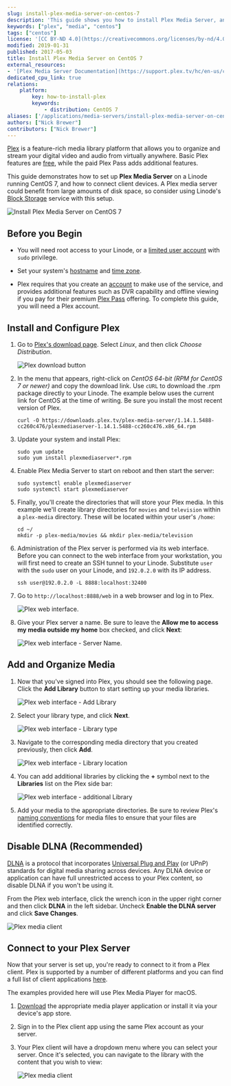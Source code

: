 ```yaml
---
slug: install-plex-media-server-on-centos-7
description: 'This guide shows you how to install Plex Media Server, an application that organizes and can stream your photos, videos, music, and more, on CentOS 7.'
keywords: ["plex", "media", "centos"]
tags: ["centos"]
license: '[CC BY-ND 4.0](https://creativecommons.org/licenses/by-nd/4.0)'
modified: 2019-01-31
published: 2017-05-03
title: Install Plex Media Server on CentOS 7
external_resources:
- '[Plex Media Server Documentation](https://support.plex.tv/hc/en-us/categories/200007567-Plex-Media-Server)'
dedicated_cpu_link: true
relations:
    platform:
        key: how-to-install-plex
        keywords:
            - distribution: CentOS 7
aliases: ['/applications/media-servers/install-plex-media-server-on-centos-7/']
authors: ["Nick Brewer"]
contributors: ["Nick Brewer"]
---
```


[Plex](https://www.plex.tv/) is a feature-rich media library platform that allows you to organize and stream your digital video and audio from virtually anywhere. Basic Plex features are [free](https://support.plex.tv/articles/202526943-plex-free-vs-paid/), while the paid Plex Pass adds additional features.

This guide demonstrates how to set up **Plex Media Server** on a Linode running CentOS 7, and how to connect client devices. A Plex media server could benefit from large amounts of disk space, so consider using Linode's [Block Storage](/docs/products/storage/block-storage/) service with this setup.

![Install Plex Media Server on CentOS 7](install-plex-media-server-on-centos-7.png)


## Before you Begin

- You will need root access to your Linode, or a [limited user account](/docs/products/compute/compute-instances/guides/set-up-and-secure/#add-a-limited-user-account) with `sudo` privilege.

- Set your system's [hostname](/docs/products/compute/compute-instances/guides/set-up-and-secure/#configure-a-custom-hostname) and [time zone](/docs/products/compute/compute-instances/guides/set-up-and-secure/#set-the-timezone).

- Plex requires that you create an [account](https://www.plex.tv/features/) to make use of the service, and provides additional features such as DVR capability and offline viewing if you pay for their premium [Plex Pass](https://www.plex.tv/features/plex-pass/) offering. To complete this guide, you will need a Plex account.


## Install and Configure Plex

1.  Go to [Plex's download page](https://www.plex.tv/media-server-downloads/). Select *Linux*, and then click *Choose Distribution*.

    ![Plex download button](plex-download-button.png)

2.  In the menu that appears, right-click on *CentOS 64-bit (RPM for CentOS 7 or newer)* and copy the download link. Use `cURL` to download the .rpm package directly to your Linode. The example below uses the current link for CentOS at the time of writing. Be sure you install the most recent version of Plex.

        curl -O https://downloads.plex.tv/plex-media-server/1.14.1.5488-cc260c476/plexmediaserver-1.14.1.5488-cc260c476.x86_64.rpm

3.  Update your system and install Plex:

        sudo yum update
        sudo yum install plexmediaserver*.rpm

4.  Enable Plex Media Server to start on reboot and then start the server:

        sudo systemctl enable plexmediaserver
        sudo systemctl start plexmediaserver

5.  Finally, you'll create the directories that will store your Plex media. In this example we'll create library directories for `movies` and `television` within a `plex-media` directory. These will be located within your user's `/home`:

        cd ~/
        mkdir -p plex-media/movies && mkdir plex-media/television

6.  Administration of the Plex server is performed via its web interface. Before you can connect to the web interface from your workstation, you will first need to create an SSH tunnel to your Linode. Substitute `user` with the `sudo` user on your Linode, and `192.0.2.0` with its IP address.

        ssh user@192.0.2.0 -L 8888:localhost:32400

7.  Go to  `http://localhost:8888/web` in a web browser and log in to Plex.

    ![Plex web interface.](plex-browser-view.png)

8.  Give your Plex server a name. Be sure to leave the **Allow me to access my media outside my home** box checked, and click **Next**:

    ![Plex web interface - Server Name.](plex-server-name.png)


## Add and Organize Media

1.  Now that you've signed into Plex, you should see the following page. Click the **Add Library** button to start setting up your media libraries.

    ![Plex web interface - Add Library](plex-add-library.png)

1.  Select your library type, and click **Next**.

    ![Plex web interface - Library type](plex-library-type.png)

1.  Navigate to the corresponding media directory that you created previously, then click **Add**.

    ![Plex web interface - Library location](plex-library-location.png)

1.  You can add additional libraries by clicking the **+** symbol next to the **Libraries** list on the Plex side bar:

    ![Plex web interface - additional Library](plex-additional-library.png)

1.  Add your media to the appropriate directories. Be sure to review Plex's [naming conventions](https://support.plex.tv/hc/en-us/categories/200028098-Media-Preparation) for media files to ensure that your files are identified correctly.

## Disable DLNA (Recommended)

[DLNA](https://en.wikipedia.org/wiki/Digital_Living_Network_Alliance) is a protocol that incorporates [Universal Plug and Play](https://en.wikipedia.org/wiki/Universal_Plug_and_Play) (or UPnP) standards for digital media sharing across devices. Any DLNA device or application can have full unrestricted access to your Plex content, so disable DLNA if you won't be using it.

From the Plex web interface, click the wrench icon in the upper right corner and then click **DLNA** in the left sidebar. Uncheck **Enable the DLNA server** and click **Save Changes**.

![Plex media client](plex-dlna-disable.png)

## Connect to your Plex Server

Now that your server is set up, you're ready to connect to it from a Plex client. Plex is supported by a number of different platforms and you can find a full list of client applications [here](https://support.plex.tv/hc/en-us/categories/200006953-Plex-Apps).

The examples provided here will use Plex Media Player for macOS.

1.  [Download](https://www.plex.tv/downloads/) the appropriate media player application or install it via your device's app store.

1.  Sign in to the Plex client app using the same Plex account as your server.

1.  Your Plex client will have a dropdown menu where you can select your server. Once it's selected, you can navigate to the library with the content that you wish to view:

    ![Plex media client](plex-media-client.png)
